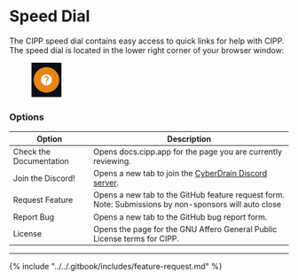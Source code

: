 # Speed Dial

The CIPP speed dial contains easy access to quick links for help with CIPP. The speed dial is located in the lower right corner of your browser window:

<figure><img src="../../.gitbook/assets/cipp_speed_dial.png" alt=""><figcaption></figcaption></figure>

### Options

| Option                  | Description                                                                                           |
| ----------------------- | ----------------------------------------------------------------------------------------------------- |
| Check the Documentation | Opens docs.cipp.app for the page you are currently reviewing.                                         |
| Join the Discord!       | Opens a new tab to join the [CyberDrain Discord server](https://discord.gg/cyberdrain).               |
| Request Feature         | Opens a new tab to the GitHub feature request form. Note: Submissions by non-sponsors will auto close |
| Report Bug              | Opens a new tab to the GitHub bug report form.                                                        |
| License                 | Opens the page for the GNU Affero General Public License terms for CIPP.                              |

***

{% include "../../.gitbook/includes/feature-request.md" %}
